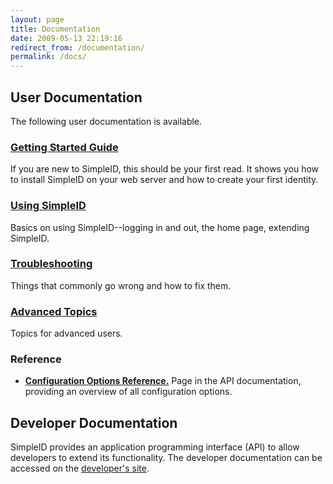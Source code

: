 ```yaml
---
layout: page
title: Documentation
date: 2009-05-13 22:19:16
redirect_from: /documentation/
permalink: /docs/
---
```


## User Documentation

The following user documentation is available.

### [Getting Started Guide](documentation/getting-started)

If you are new to SimpleID, this should be your first read. It shows you how to install SimpleID on your web server and how to create your first identity.

### [Using SimpleID](documentation/using-simpleid)

Basics on using SimpleID--logging in and out, the home page, extending SimpleID.

### [Troubleshooting](documentation/troubleshooting)

Things that commonly go wrong and how to fix them.

### [Advanced Topics](documentation/advanced-topics)

Topics for advanced users.

### Reference 

- **[Configuration Options Reference.](/api/0.8/simpleid/_www---config.inc.dist.html)** Page in the API documentation, providing an overview of all configuration options.

## Developer Documentation

SimpleID provides an application programming interface (API) to allow developers to extend its functionality.  The developer documentation can be accessed on the [developer's site](http://trac.simpleid.koinic.net).